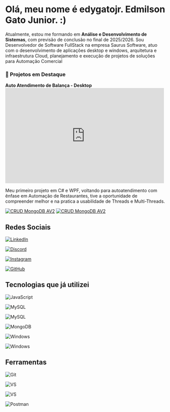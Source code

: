 # Olá, meu nome é edygatojr. Edmilson Gato Junior. :)

  

Atualmente, estou me formando em **Análise e Desenvolvimento de Sistemas**, com previsão de conclusão no final de 2025/2026. Sou Desenvolvedor de Software FullStack na empresa Saurus Software, atuo com o desenvolvimento de aplicações desktop e windows, arquitetura e infraestrutura Cloud, planejamento e execução de projetos de soluções para Automação Comercial

### 📌 Projetos em Destaque 

**Auto Atendimento de Balança - Desktop**
[<iframe width="500" height="300" src="https://www.youtube.com/embed/cztoHPhUqmI" title="Aula 3 - Auto Atendimento Balança" frameborder="0" allow="accelerometer; autoplay; clipboard-write; encrypted-media; gyroscope; picture-in-picture; web-share" referrerpolicy="strict-origin-when-cross-origin" allowfullscreen></iframe>](https://youtu.be/cztoHPhUqmI)

Meu primeiro projeto em C# e WPF, voltando para autoatendimento com ênfase em Automação de Restaurantes, tive a oportunidade de compreender melhor e na pratica a usabilidade de Threads e Multi-Threads.

[![CRUD MongoDB AV2](https://github-readme-stats.vercel.app/api/pin/?username=edmilsongatojr&repo=DesafioCSharp7DaysOfCode)](https://github.com/edmilsongatojr/DesafioCSharp7DaysOfCode)
[![CRUD MongoDB AV2](https://github-readme-stats.vercel.app/api/pin/?username=edmilsongatojr&repo=AdopetAPI)](https://github.com/edmilsongatojr/AdopetAPI)
  

## Redes Sociais

[![LinkedIn](https://img.shields.io/badge/LinkedIn-0077B5?style=for-the-badge&logo=linkedin&logoColor=white)](https://www.linkedin.com/in/edmilsongatojr/)

[![Discord](https://img.shields.io/badge/Discord-7289DA?style=for-the-badge&logo=discord&logoColor=white)](https://discord.com/channels/@jimmygnr/)

[![Instagram](https://img.shields.io/badge/-Instagram-%23E4405F?style=for-the-badge&logo=instagram&logoColor=white)](https://www.instagram.com/_jimmy.gato/)

[![GitHub](https://img.shields.io/badge/GitHub-100000?style=for-the-badge&logo=github&logoColor=white)](https://github.com/edmilsongatojr)

  

## Tecnologias que já utilizei

![JavaScript](https://img.shields.io/badge/JavaScript-F7DF1E?style=for-the-badge&logo=javascript&logoColor=black)

![MySQL](https://img.shields.io/badge/MySQL-00000F?style=for-the-badge&logo=mysql&logoColor=white)

![MySQL](https://img.shields.io/badge/SQL%20SERVER-00000F?style=for-the-badge&logo=sql&logoColor=white)

![MongoDB](https://img.shields.io/badge/MongoDB-%234ea94b.svg?style=for-the-badge&logo=mongodb&logoColor=white)

![Windows](https://img.shields.io/badge/Windows-000?style=for-the-badge&logo=windows&logoColor=2CA5E0)

 ![Windows](https://img.shields.io/badge/CSharp-000?style=for-the-badge&logo=c#&logoColor=2CA5E0)

## Ferramentas

![Git](https://img.shields.io/badge/GIT-E44C30?style=for-the-badge&logo=git&logoColor=white)

![VS](https://img.shields.io/badge/Visual%20Studio-007ACC?style=for-the-badge&logo=visual-studio&logoColor=white)

![VS](https://img.shields.io/badge/SQL%20SERVER%20Management%20Studio-007ACC?style=for-the-badge&logo=visual-studio&logoColor=white)

![Postman](https://img.shields.io/badge/Postman-FF6C37.svg?style=for-the-badge&logo=Postman&logoColor=white)